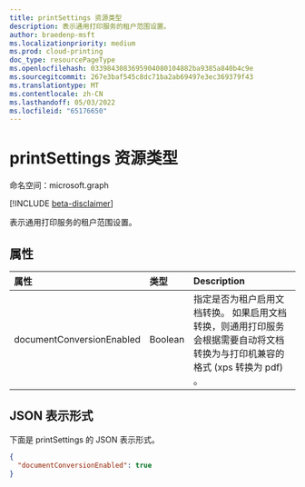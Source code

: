 ```yaml
---
title: printSettings 资源类型
description: 表示通用打印服务的租户范围设置。
author: braedenp-msft
ms.localizationpriority: medium
ms.prod: cloud-printing
doc_type: resourcePageType
ms.openlocfilehash: 0339843083695904080104882ba9385a840b4c9e
ms.sourcegitcommit: 267e3baf545c8dc71ba2ab69497e3ec369379f43
ms.translationtype: MT
ms.contentlocale: zh-CN
ms.lasthandoff: 05/03/2022
ms.locfileid: "65176650"
---
```

# <a name="printsettings-resource-type"></a>printSettings 资源类型

命名空间：microsoft.graph

[!INCLUDE [beta-disclaimer](../../includes/beta-disclaimer.md)]

表示通用打印服务的租户范围设置。

## <a name="properties"></a>属性
| 属性     | 类型        | Description |
|:-------------|:------------|:------------|
|documentConversionEnabled|Boolean|指定是否为租户启用文档转换。 如果启用文档转换，则通用打印服务会根据需要自动将文档转换为与打印机兼容的格式 (xps 转换为 pdf) 。|

## <a name="json-representation"></a>JSON 表示形式

下面是 printSettings 的 JSON 表示形式。
<!-- {
  "blockType": "resource",
  "optionalProperties": [

  ],
  "@odata.type": "microsoft.graph.printSettings"
}-->

```json
{
  "documentConversionEnabled": true
}
```


